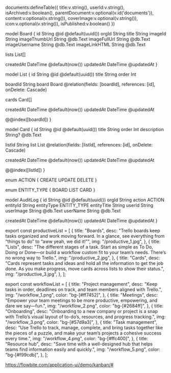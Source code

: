 documents:defineTable({
title:v.string(),
userId:v.string(),
isArchived:v.boolean(),
parentDocument:v.optional(v.id('documents')),
content:v.optional(v.string()),
coverImage:v.optional(v.string()),
icon:v.optional(v.string()),
isPublished:v.boolean()
})

model Board {
id String @id @default(uuid())
orgId String
title String
imageId String
imageThumbUrl String @db.Text
imageFullUrl String @db.Text
imageUsername String @db.Text
imageLinkHTML String @db.Text

lists List[]

createdAt DateTime @default(now())
updatedAt DateTime @updatedAt
}

model List {
id String @id @default(uuid())
title String
order Int

boardId String
board Board @relation(fields: [boardId], references: [id], onDelete: Cascade)

cards Card[]

createdAt DateTime @default(now())
updatedAt DateTime @updatedAt

@@index([boardId])
}

model Card {
id String @id @default(uuid())
title String
order Int
description String? @db.Text

listId String
list List @relation(fields: [listId], references: [id], onDelete: Cascade)

createdAt DateTime @default(now())
updatedAt DateTime @updatedAt

@@index([listId])
}

enum ACTION {
CREATE
UPDATE
DELETE
}

enum ENTITY_TYPE {
BOARD
LIST
CARD
}

model AuditLog {
id String @id @default(uuid())
orgId String
action ACTION
entityId String
entityType ENTITY_TYPE
entityTitle String
userId String
userImage String @db.Text
userName String @db.Text

createdAt DateTime @default(now())
updatedAt DateTime @updatedAt
}

export const productiveList = [
{
title: "Boards",
desc: "Trello boards keep tasks organized and work moving forward. In a glance, see everything from “things to do” to “aww yeah, we did it!”",
img: "/productive_1.jpg",
},
{
title: "Lists",
desc: "The different stages of a task. Start as simple as To Do, Doing or Done—or build a workflow custom fit to your team’s needs. There’s no wrong way to Trello.",
img: "/productive_2.jpg",
},
{
title: "Cards",
desc: "Cards represent tasks and ideas and hold all the information to get the job done. As you make progress, move cards across lists to show their status.",
img: "/productive_3.jpg",
},
];

export const workflowList = [
{
title: "Project management",
desc: "Keep tasks in order, deadlines on track, and team members aligned with Trello.",
img: "/workflow_1.png",
color: "bg-[#ff7452]",
},
{
title: "Meetings",
desc: "Empower your team meetings to be more productive, empowering, and dare we say—fun.",
img: "/workflow_2.png",
color: "bg-[#2684ff]",
},
{
title: "Onboarding",
desc: "Onboarding to a new company or project is a snap with Trello’s visual layout of to-do’s, resources, and progress tracking.",
img: "/workflow_3.png",
color: "bg-[#57d9a3]",
},
{
title: "Task management",
desc: "Use Trello to track, manage, complete, and bring tasks together like the pieces of a puzzle, and make your team’s projects a cohesive success every time.",
img: "/workflow_4.png",
color: "bg-[#ffc400]",
},
{
title: "Resource hub",
desc: "Save time with a well-designed hub that helps teams find information easily and quickly.",
img: "/workflow_5.png",
color: "bg-[#f99cdb]",
},
];

https://flowbite.com/application-ui/demo/kanban/#
